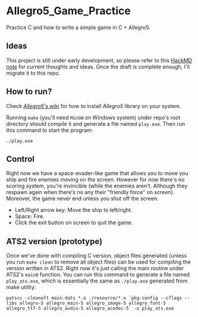 # Allegro5_Game_Practice
Practice C and how to write a simple game in C + Allegro5.

## Ideas
This project is still under early development, so please refer to this [HackMD note](https://hackmd.io/nwfPX-jZT5O-KJozp2durQ) for current thoughts and ideas. Once the draft is complete enough, I'll migrate it to this repo.

## How to run?
Check [*Allegro5*'s wiki](https://github.com/liballeg/allegro_wiki/wiki/Quickstart) for how to install *Allegro5* library on your system.

Running `make` (you'll need `MinGW` on Windows system) under repo's root directory should compile it and generate a file named `play.exe`. Then run this command to start the program:

```shell
./play.exe
```

## Control
Right now we have a space-evader-like game that allows you to move you ship and fire enemies moving on the screen. However for now there's no scoring system, you're invincible (while the enemies aren't. Although they respawn again when there's no any their "friendly force" on screen). Moreover, the game never end unless you shut off the screen.

  - Left/Right arrow key: Move the ship to left/right.
  - Space: Fire.
  - Click the exit button on screen to quit the game.

## ATS2 version (prototype)
Once we've done with compiling C version, object files generated (unless you run `make clean` to remove all object files) can be used for compiling the version written in ATS2. Right now it's just calling the main routine under ATS2's `main0` function. You can run this command to generate a file named `play_ats.exe`, which is essentially the same as `./play.exe` generated from make utility:

```shell
patscc -cleanaft main.dats *.o ./resource/*.o `pkg-config --cflags --libs allegro-5 allegro_main-5 allegro_image-5 allegro_font-5 allegro_ttf-5 allegro_audio-5 allegro_acodec-5` -o play_ats.exe
```

